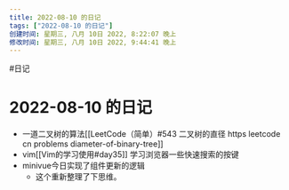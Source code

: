 ```yaml
---
title: 2022-08-10 的日记
tags: ["2022-08-10 的日记"]
创建时间: 星期三, 八月 10日 2022, 8:22:07 晚上
修改时间: 星期三, 八月 10日 2022, 9:44:41 晚上
---
```

#日记

# 2022-08-10 的日记

- 一道二叉树的算法[[LeetCode（简单）#543 二叉树的直径 https leetcode cn problems diameter-of-binary-tree]]
- vim[[Vim的学习使用#day35]] 学习浏览器一些快速搜索的按键
- minivue今日实现了组件更新的逻辑
	- 这个重新整理了下思维。